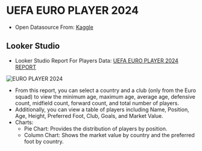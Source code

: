 # UEFA EURO PLAYER 2024
- Open Datasource From: [Kaggle](https://www.kaggle.com/datasets/damirdizdarevic/uefa-euro-2024-players)

## Looker Studio
- Looker Studio Report For Players Data: [UEFA EURO PLAYER 2024 REPORT](https://lookerstudio.google.com/reporting/251bdbd3-1949-4a1e-9ac4-ae0fe1cc3fe8)

![EURO PLAYER 2024](https://img2.pic.in.th/pic/UEFA_EURO_2024_PLAYER.jpg)

- From this report, you can select a country and a club (only from the Euro squad) to view the minimum age, maximum age, average age, defensive count, midfield count, forward count, and total number of players.
- Additionally, you can view a table of players including Name, Position, Age, Height, Preferred Foot, Club, Goals, and Market Value.
- Charts:
  - Pie Chart: Provides the distribution of players by position.
  - Column Chart: Shows the market value by country and the preferred foot by country.
